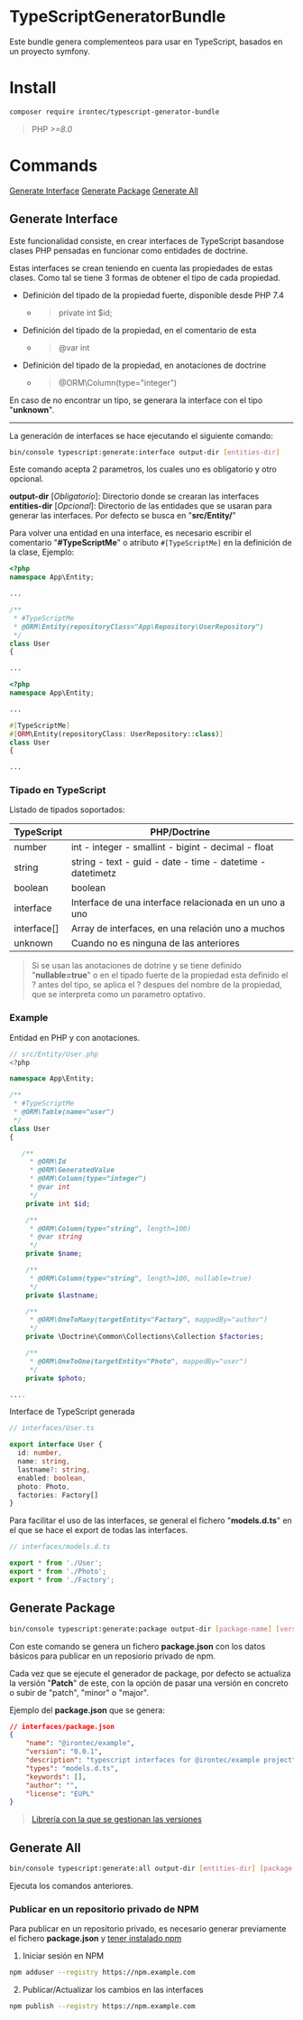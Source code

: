 # TypeScriptGeneratorBundle

Este bundle genera complementeos para usar en TypeScript, basados en un proyecto symfony.

# Install

````bash
composer require irontec/typescript-generator-bundle
````

> PHP *>=8.0*

# Commands

[Generate Interface](#generate-interface)
[Generate Package](#generate-package)
[Generate All](#generate-all)

## Generate Interface

Este funcionalidad consiste, en crear interfaces de TypeScript basandose clases PHP pensadas en funcionar como entidades de doctrine.

Estas interfaces se crean teniendo en cuenta las propiedades de estas clases. Como tal se tiene 3 formas de obtener el tipo de cada propiedad.

* Definición del tipado de la propiedad fuerte, disponible desde PHP 7.4
  * > private int $id;
* Definición del tipado de la propiedad, en el comentario de esta
  * > @var int
* Definición del tipado de la propiedad, en anotaciones de doctrine
  * > @ORM\Column(type="integer")

En caso de no encontrar un tipo, se generara la interface con el tipo "**unknown**".

---

La generación de interfaces se hace ejecutando el siguiente comando:

````bash
bin/console typescript:generate:interface output-dir [entities-dir]
````

Este comando acepta 2 parametros, los cuales uno es obligatorio y otro opcional.

**output-dir** [*Obligatorio*]: Directorio donde se crearan las interfaces
**entities-dir** [*Opcional*]: Directorio de las entidades que se usaran para generar las interfaces. Por defecto se busca en "**src/Entity/**"

Para volver una entidad en una interface, es necesario escribir el comentario "**#TypeScriptMe**" o  atributo `#[TypeScriptMe]` en la definición de la clase, Ejemplo:

````php
<?php
namespace App\Entity;

...

/**
 * #TypeScriptMe
 * @ORM\Entity(repositoryClass="App\Repository\UserRepository")
 */
class User
{

...
````

````php
<?php
namespace App\Entity;

...

#[TypeScriptMe]
#[ORM\Entity(repositoryClass: UserRepository::class)]
class User
{

...
````


### Tipado en TypeScript

Listado de tipados soportados:

| TypeScript | PHP/Doctrine |
|-|-|
| number | int - integer - smallint - bigint - decimal - float |
| string | string - text - guid - date - time - datetime - datetimetz |
| boolean | boolean |
| interface | Interface de una interface relacionada en un uno a uno |
| interface[] | Array de interfaces, en una relación uno a muchos |
| unknown | Cuando no es ninguna de las anteriores |

> Si se usan las anotaciones de dotrine y se tiene definido "**nullable=true**" o en el tipado fuerte de la propiedad esta definido el ? antes del tipo, se aplica el ? despues del nombre de la propiedad, que se interpreta como un parametro optativo.

### Example

Entidad en PHP y con anotaciones.

````php
// src/Entity/User.php
<?php

namespace App\Entity;

/**
 * #TypeScriptMe
 * @ORM\Table(name="user")
 */
class User
{

   /**
     * @ORM\Id
     * @ORM\GeneratedValue
     * @ORM\Column(type="integer")
     * @var int
     */
    private int $id;

    /**
     * @ORM\Column(type="string", length=100)
     * @var string
     */
    private $name;

    /**
     * @ORM\Column(type="string", length=100, nullable=true)
     */
    private $lastname;

    /**
     * @ORM\OneToMany(targetEntity="Factory", mappedBy="author")
     */
    private \Doctrine\Common\Collections\Collection $factories;

    /**
     * @ORM\OneToOne(targetEntity="Photo", mappedBy="user")
     */
    private $photo;

....

````

Interface de TypeScript generada

````typescript
// interfaces/User.ts

export interface User {
  id: number,
  name: string,
  lastname?: string,
  enabled: boolean,
  photo: Photo,
  factories: Factory[]
}
````

Para facilitar el uso de las interfaces, se general el fichero "**models.d.ts**" en el que se hace el export de todas las interfaces.

````typescript
// interfaces/models.d.ts

export * from './User';
export * from './Photo';
export * from './Factory';
````

## Generate Package

````bash
bin/console typescript:generate:package output-dir [package-name] [version]
````

Con este comando se genera un fichero **package.json** con los datos básicos para publicar en un reposiorio privado de npm.

Cada vez que se ejecute el generador de package, por defecto se actualiza la versión "**Patch**" de este, con la opción de pasar una versión en concreto o subir de "patch", "minor" o "major".

Ejemplo del **package.json** que se genera:

````json
// interfaces/package.json
{
    "name": "@irontec/example",
    "version": "0.0.1",
    "description": "typescript interfaces for @irontec/example project",
    "types": "models.d.ts",
    "keywords": [],
    "author": "",
    "license": "EUPL"
}
````

> [Librería con la que se gestionan las versiones](https://github.com/PHLAK/SemVer)

## Generate All

````bash
bin/console typescript:generate:all output-dir [entities-dir] [package-name] [version]
````

Ejecuta los comandos anteriores.


### Publicar en un repositorio privado de NPM

Para publicar en un repositorio privado, es necesario generar previamente el fichero **package.json** y [tener instalado npm](https://github.com/nvm-sh/nvm#installing-and-updating)


1) Iniciar sesión en NPM

````bash
npm adduser --registry https://npm.example.com
````

2) Publicar/Actualizar los cambios en las interfaces

````bash
npm publish --registry https://npm.example.com
````
